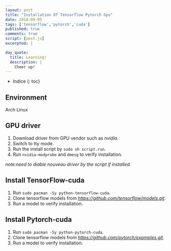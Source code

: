 ```yaml
---
layout: post
title: "Installation Of Tensorflow Pytorch Gpu"
date: 2018-09-05
tags: ['tensorflow','pytorch','cuda']
published: true
comments: true
script: [post.js]
excerpted: |

day_quote:
  title: Learning!
  description: |
    Cheer up!
---
```


* Indice
{: toc}

## Environment

Arch Linux

## GPU driver

1. Download driver from GPU vendor such as *nvidia*.
2. Switch to tty mode.
3. Run the install script by `sudo sh script.run`.
4. Run `nvidia-modprobe` and `dmesg` to verify installation.

*note:need to diable nouveau driver by the script if installed.*

## Install TensorFlow-cuda

1. Run `sudo pacman -Sy python-tensorflow-cuda`.
2. Clone tensorflow models from *https://github.com/tensorflow/models.git*.
3. Run a model to verify installation.

## Install Pytorch-cuda

1. Run `sudo pacman -Sy python-pytorch-cuda`.
2. Clone tensorflow models from *https://github.com/pytorch/examples.git*.
3. Run a model to verify installation.

